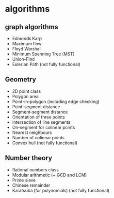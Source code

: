 algorithms
==========

## graph algorithms

- Edmonds Karp
- Maximum flow
- Floyd Warshall
- Minimum Spanning Tree (MST)
- Union-Find
- Eulerian Path (not fully functional)

## Geometry

- 2D point class
- Polygon area
- Point-in-polygon (including edge checking)
- Point-segment distance
- Segment-segment distance
- Orientation of three points
- Intersection of line segments
- On-segment for colinear points
- Nearest neighbours
- Number of colinear points
- Convex hull (not fully functional)

## Number theory

- Rational numbers class
- Modular arithmetic (+ GCD and LCM)
- Prime sieve
- Chinese remainder
- Karatsuba (for polynomials) (not fully functional)
